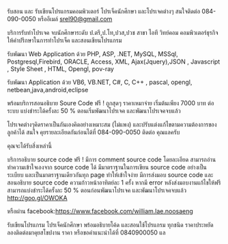 รับสอน และ รับเขียนโปรแกรมคอมพิวเตอร์ โปรเจ็คนักศึกษา และโปรเจคต่างๆ สนใจติดต่อ 084-090-0050 หรืออีเมล์ srel90@gmail.com

บริการรับทำโปรเจค จบนักศึกษาระดับ ป.ตรี,ป.โท,ปวส,ปวช สาขา ไอที วิทย์คอม คอมพิวเตอร์ธุรกิจ ให้คำปรึกษาในการทำโปรเจ็ค และสอนเขียนโปรแกรม

รับพัฒนา Web Application ด้วย PHP, ASP, .NET, MySQL, MSSql, Postgresql,Firebird, ORACLE, Access, XML, Ajax(Jquery),JSON , Javascript , Style Sheet , HTML, Opengl, pov-ray

รับพัฒนา Application ด้วย VB6, VB.NET, C#, C, C++ , pascal, opengl, netbean,java,android,eclipse

พร้อมบริการสอนอธิบาย Soure Code ฟรี ! ถูกสุดๆ ราคาเหมาจ่าย เริ่มต้นเพียง 7000 บาท ต่อระบบ แบ่งชำระได้ครั้งละ 50 % ตอนเริ่มพัฒนาโปรเจค และพัฒนาโปรเจคจบแล้ว

โปรเจคต่างๆคิดราคาเป็นกันเองคิดอย่างเหมาะสม (ไม่แพง) และปรับแต่งแก้ไขตามความต้องการของลูกค้าได้ สนใจ คุยรายละเอียดกันก่อนได้ที่ 084-090-0050 ติดต่อ คุณแลครับ

คุณจะได้รับสิ่งเหล่านี้

บริการอธิบาย source code ฟรี ! มีการ comment source code โดยละเอียด สามารถอ่านทำความเข้าใจเองจาก source code ได้ มีมาตราฐานในการเขียน source code อย่างเป็นระเบียบ และเป็นมาตราฐานเดียวกันทุก page ทำให้เข้าใจง่าย มีการส่งมอบ source code และสอนอธิบาย source code ความก้าวหน้าอาทิตย์ละ 1 ครั้ง หากมี error หลังส่งมอบงานแก้ไขให้ฟรี สามารถแบ่งชำระได้ครั้งละ 50 % ตอนก่อนพัฒนาโปรเจค และพัฒนาโปรเจคจบแล้ว http://goo.gl/OWOKA

หรือผ่าน facebook:https://www.facebook.com/william.lae.noosaeng

รับเขียนโปรแกรม โปรเจ็คนักศึกษา พร้อมอธิบายโค้ด และสอนใช้โปรแกรม ทุกชนิด ราคาประหยัด ลองติดต่อมาคุยสโขปงาน ราคา หรือขอคำแนะนำได้ที่ 0840900050 แล
